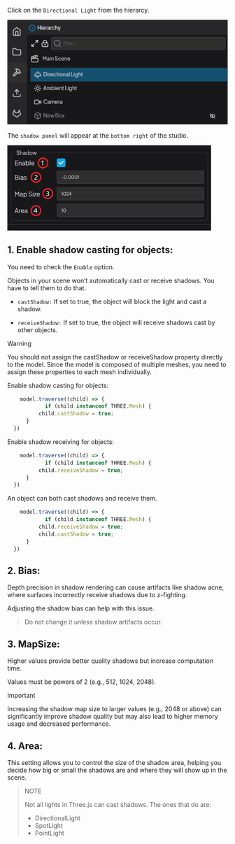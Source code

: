 Click on the `Directional Light` from the hierarcy.
<div class="left-image">
  <img src="./img/shadow-a.png" alt="Export Image as Code">
</div>

The `shadow panel` will appear at the `bottom right` of the studio. 

<div class="left-image">
  <img src="./img/shadow-b.png" alt="Export Image as Code">
</div>

## 1. Enable shadow casting for objects:
You need to check the `Enable` option.

Objects in your scene won’t automatically cast or receive shadows. You have to tell them to do that.

 * `castShadow:` If set to true, the object will block the light and cast a shadow.

 * `receiveShadow:` If set to true, the object will receive shadows cast by other objects.
<div class="warning-message">
  <span class="warning-badge">Warning</span>
 <p>You should not assign the castShadow or receiveShadow property directly to the model. Since the model is composed of multiple meshes, you need to assign these properties to each mesh individually.<p>
</div>


Enable shadow casting for objects: 

```js
	model.traverse((child) => {
			if (child instanceof THREE.Mesh) {
          child.castShadow = true;
      }
  })
```

 Enable shadow receiving for objects: 

```js
	model.traverse((child) => {
			if (child instanceof THREE.Mesh) {
          child.receiveShadow = true;
      }
  })
```

 An object can both cast shadows and receive them.

```js
	model.traverse((child) => {
			if (child instanceof THREE.Mesh) {
          child.receiveShadow = true;
          child.castShadow = true;
      }
  })
```

## 2. Bias:
Depth precision in shadow rendering can cause artifacts like shadow acne, where surfaces incorrectly receive shadows due to z-fighting. 

Adjusting the shadow bias can help with this issue.

>Do not change it unless shadow artifacts occur.
## 3. MapSize:
Higher values provide better quality shadows but increase computation time.

Values must be powers of 2  (e.g., 512, 1024, 2048).
<div class="important-message">
  <span class="danger-badge">Important</span>
 <p>Increasing the shadow map size to larger values (e.g., 2048 or above) can significantly improve shadow quality but may also lead to higher memory usage and decreased performance.<p>
</div>

## 4. Area:
This setting allows you to control the size of the shadow area, helping you decide how big or small the shadows are and where they will show up in the scene.


> NOTE
>
> Not all lights in Three.js can cast shadows. The ones that do are:
>
>* DirectionalLight 
>* SpotLight 
>* PointLight 




